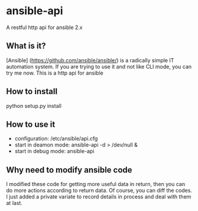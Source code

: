 # ansible-api
A restful http api for ansible 2.x

## What is it?
[Ansible] (https://github.com/ansible/ansible/) is a radically simple IT automation system.
If you are trying to use it and not like CLI mode, you can try me now. This is a http api for ansible

## How to install
python setup.py install

## How to use it

- configuration: /etc/ansible/api.cfg
- start in deamon mode: ansible-api -d > /dev/null &
- start in debug mode: ansible-api

## Why need to modify ansible code

I modified these code for getting more useful data in return, then you can do more actions according to return data.
Of course, you can diff the codes. I just added a private variate to record details in process and deal with them at last.
